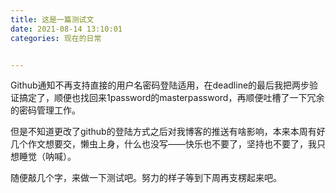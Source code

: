 ```yaml
---
title: 这是一篇测试文
date: 2021-08-14 13:10:01
categories: 现在的日常


---
```


Github通知不再支持直接的用户名密码登陆适用，在deadline的最后我把两步验证搞定了，顺便也找回来1password的masterpassword，再顺便吐槽了一下冗余的密码管理工作。

但是不知道更改了github的登陆方式之后对我博客的推送有啥影响，本来本周有好几个作文想要交，懒虫上身，什么也没写——快乐也不要了，坚持也不要了，我只想睡觉（呐喊）。

随便敲几个字，来做一下测试吧。努力的样子等到下周再支楞起来吧。